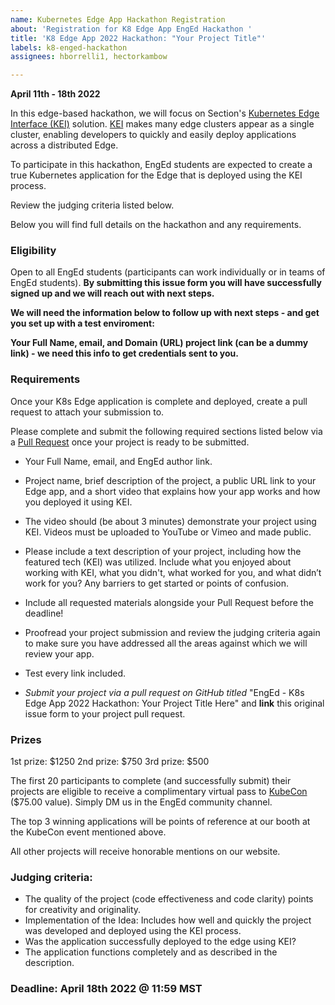 ```yaml
---
name: Kubernetes Edge App Hackathon Registration
about: 'Registration for K8 Edge App EngEd Hackathon '
title: 'K8 Edge App 2022 Hackathon: "Your Project Title"'
labels: k8-enged-hackathon
assignees: hborrelli1, hectorkambow

---
```


**April 11th - 18th 2022**

In this edge-based hackathon, we will focus on Section's [Kubernetes Edge Interface (KEI)](https://www.section.io/docs/explanations/kei/) solution. [KEI](https://www.section.io/kubernetes-edge-interface/) makes many edge clusters appear as a single cluster, enabling developers to quickly and easily deploy applications across a distributed Edge.

To participate in this hackathon, EngEd students are expected to create a true Kubernetes application for the Edge that is deployed using the KEI process.

Review the judging criteria listed below.

Below you will find full details on the hackathon and any requirements.

### Eligibility
Open to all EngEd students (participants can work individually or in teams of EngEd students). **By submitting this issue form you will have successfully signed up and we will reach out with next steps.** 

**We will need the information below to follow up with next steps - and get you set up with a test enviroment:**

**Your Full Name, email, and Domain (URL) project link (can be a dummy link) - we need this info to get credentials sent to you.**

### Requirements
Once your K8s Edge application is complete and deployed, create a pull request to attach your submission to. 

Please complete and submit the following required sections listed below via a [Pull Request](https://github.com/section-engineering-education/engineering-education/compare) once your project is ready to be submitted. 

- Your Full Name, email, and EngEd author link.

- Project name, brief description of the project, a public URL link to your Edge app, and a short video that explains how your app works and how you deployed it using KEI. 

- The video should (be about 3 minutes) demonstrate your project using KEI. Videos must be uploaded to YouTube or Vimeo and made public.

- Please include a text description of your project, including how the featured tech (KEI) was utilized. Include what you enjoyed about working with KEI, what you didn't, what worked for you, and what didn’t work for you? Any barriers to get started or points of confusion.

- Include all requested materials alongside your Pull Request before the deadline!

- Proofread your project submission and review the judging criteria again to make sure you have addressed all the areas against which we will review your app.

- Test every link included.

- _Submit your project via a pull request on GitHub titled_ "EngEd - K8s Edge App 2022 Hackathon: Your Project Title Here" and **link** this original issue form to your project pull request.

### Prizes
1st prize: $1250
2nd prize: $750
3rd prize: $500

The first 20 participants to complete (and successfully submit) their projects are eligible to receive a complimentary virtual pass to [KubeCon](https://events.linuxfoundation.org/kubecon-cloudnativecon-europe/) ($75.00 value). Simply DM us in the EngEd community channel.

The top 3 winning applications will be points of reference at our booth at the KubeCon event mentioned above.

All other projects will receive honorable mentions on our website.

### Judging criteria: 
- The quality of the project (code effectiveness and code clarity) points for creativity and originality.
- Implementation of the Idea: Includes how well and quickly the project was developed and deployed using the KEI process.
- Was the application successfully deployed to the edge using KEI?
- The application functions completely and as described in the description.

### Deadline: April 18th 2022 @ 11:59 MST

